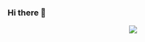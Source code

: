 ### Hi there 👋

<p align="center">
 <a href="#" alt="JamesMorales04 github stats">
  <img src="https://github-readme-stats.vercel.app/api?username=JamesMorales04&theme=tokyonight&show_icons=true" />
 </a>
</p>
